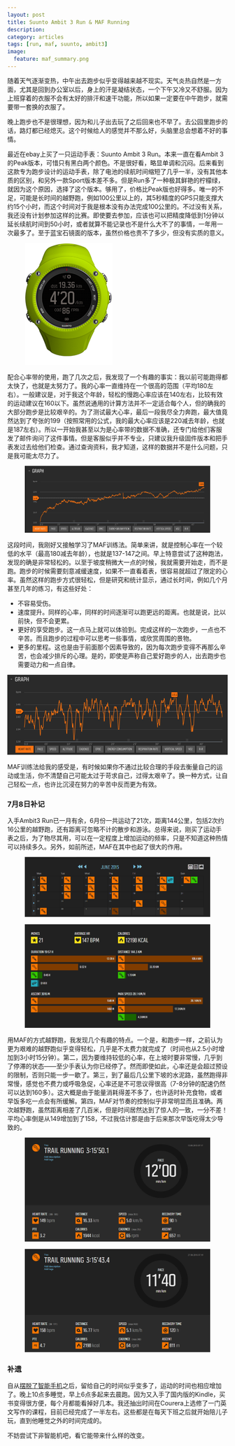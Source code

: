 ```yaml
---
layout: post
title: Suunto Ambit 3 Run & MAF Running
description: 
category: articles
tags: [run, maf, suunto, ambit3]
image:
  feature: maf_summary.png
---
```


随着天气逐渐变热，中午出去跑步似乎变得越来越不现实。天气炎热自然是一方面，尤其是回到办公室以后，身上的汗是凝结状态，一个下午又冷又不舒服。因为上班穿着的衣服不会有太好的排汗和速干功能，所以如果一定要在中午跑步，就需要带一套换的衣服了。

晚上跑步也不是很理想，因为和儿子出去玩了之后回来也不早了。去公园里跑步的话，路灯都已经熄灭。这个时候给人的感觉并不那么好，头脑里总会想着不好的事情。

最近在ebay上买了一只运动手表：Suunto Ambit 3 Run。本来一直在看Ambit 3的Peak版本，可惜只有黑白两个颜色。不是很好看，略显单调和沉闷。后来看到这款专为跑步设计的运动手表，除了电池的续航时间缩短了几乎一半，没有其他本质的区别，和另外一款Sport版本差不多。但是Run多了一种极其鲜艳的柠檬绿，就因为这个原因，选择了这个版本。够用了，价格比Peak版也好得多。唯一的不足，可能是长时间的越野跑，例如100公里以上的，其5秒精度的GPS只能支撑大约15个小时，而这个时间对于我是根本没有办法完成100公里的。不过没有关系，我还没有计划参加这样的比赛。即使要去参加，应该也可以把精度降低到1分钟以延长续航时间到50小时，或者就算不能记录也不是什么大不了的事情，一年用一次最多了。至于蓝宝石镜面的版本，虽然价格也贵不了多少，但没有实质的意义。

<figure>
    <img src="/images/ambit3R.png">
</figure>

配合心率带的使用，跑了几次之后，我发现了一个有趣的事实：我以前可能跑得都太快了，也就是太努力了。我的心率一直维持在一个很高的范围（平均180左右）。一般建议是，对于我这个年龄，轻松的慢跑心率应该在140左右，比较有效的运动建议在160以下。虽然说通用的计算方法并不一定适合每个人，但的确我的大部分跑步是比较艰辛的。为了测试最大心率，最后一段我尽全力奔跑，最大值竟然达到了夸张的199（按照常用的公式，我的最大心率应该是220减去年龄，也就是187左右）。所以一开始我甚至以为是心率带的数据不准确，还专门给他们客服发了邮件询问了这件事情。但是客服似乎并不专业，只建议我升级固件版本和把手表发过去给他们检查。通过查询资料，我才知道，这样的数据并不是什么问题，只是我可能太尽力了。

<figure>
    <img src="/images/bpm.png">
</figure>


这段时间，我刚好又接触学习了MAF训练法。简单来讲，就是控制心率在一个较低的水平（最高180减去年龄），也就是137-147之间。早上特意尝试了这种跑法，发现的确是非常轻松的。以至于坡度稍微大一点的时候，我就需要开始走，而不是跑。跑步的时候需要刻意减缓速度，如果不一直看着表，很容易就超过了限定的心率。虽然这样的跑步方式很轻松，但是研究和统计显示，通过长时间，例如几个月甚至几年的练习，有这些好处：

* 不容易受伤。
* 速度提升。同样的心率，同样的时间逐渐可以跑更远的距离。也就是说，比以前快，但不会更累。
* 更好的享受跑步。这一点马上就可以体验到。完成这样的一次跑步，一点也不辛苦。而且跑步的过程中可以思考一些事情，或欣赏周围的景物。
* 更多的里程。这也是由于前面那个因素导致的，因为每次跑步变得不再那么辛苦，也会减少排斥的心理。是的，即使是声称自己爱好跑步的人，出去跑步也需要动力和一点自律。

![BPM for MAF](/images/bpm_maf.png)

MAF训练法给我的感受是，有时候如果你不通过比较合理的手段去衡量自己的运动或生活，你不清楚自己可能太过于苛求自己，过得太艰辛了。换一种方式，让自己轻松一点，也许比沉浸在努力的辛苦中反而更为有效。

### 7月8日补记

入手Ambit3 Run已一月有余，6月份一共运动了21次，距离144公里，包括2次约16公里的越野跑，还有距离可忽略不计的散步和游泳。总得来说，刚买了运动手表之后，为了物尽其用，可以在一定程度上增加运动的频率，只是不知道这种热情可以持续多久。另外，如前所述，MAF在其中也起了很大的作用。
<figure>
	<img src="/images/june_2015_1.png"/>
</figure>
<figure>
	<img src="/images/june_2015_2.png"/>
</figure>

用MAF的方式越野跑，我发现几个有趣的特点。一个是，和跑步一样，之前认为更为艰难的越野跑似乎变得轻松，几乎是不太费力就完成了（时间也从2.5小时增加到3小时15分钟）。第二，因为要维持较低的心率，在上坡时要非常慢，几乎到了停滞的状态——至少手表认为你已经停了。然而即使如此，心率还是会超过预设的限制，否则只能一步一歇了。第三，到了最后几公里下坡的水泥路，虽然跑得非常慢，感觉也不费力或呼吸急促，心率还是不可思议得很高（7-8分钟的配速仍然可以达到160多）。这大概是由于能量消耗得差不多了，也许适时补充食物，或者早饭多吃一点会有所缓解。第四，MAF对节奏的控制似乎非常明显而且准确。两次越野跑，虽然距离相差了几百米，但是时间居然达到了惊人的一致，一分不差！平均心率倒是从149增加到了158，不过我估计那是由于后来那次早饭吃得太少导致的。

<figure>
	<img src="/images/june_2015_trail1.png"/>
</figure>
<figure>
	<img src="/images/june_2015_trail2.png"/>
</figure>

### 补遗

自从[摆脱了智能手机](/articles/smartphone/)之后，留给自己的时间似乎变多了，运动的时间也相应增加了。晚上10点多睡觉，早上6点多起来去晨跑。因为又入手了国内版的Kindle，买书变得很方便，每个月都能看掉好几本。我还抽出时间在Courera上选修了一门英文写作的课程，目前已经完成了一半左右。这些都是在每天下班之后就开始陪儿子玩，直到他睡觉之外的时间完成的。

不妨尝试下非智能机吧，看它能带来什么样的改变。

